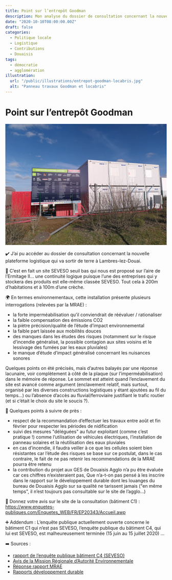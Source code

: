 ```yaml
---
title: Point sur l’entrepôt Goodman
description: Mon analyse du dossier de consultation concernant la nouvelle plateforme logistique qui va sortir de terre à Lambres-lez-Douai.
date: "2020-10-10T08:00:00.00Z"
draft: false
categories:
  - Politique locale
  - Logistique
  - Contributions
  - Douaisis
tags:
  - démocratie
  - agglomération
illustration:
  url: "/public/illustrations/entrepot-goodman-locabris.jpg"
  alt: "Panneau travaux Goodman et locabris"
---
```


# Point sur l’entrepôt Goodman

![Panneau travaux Goodman et locabris](/public/illustrations/entrepot-goodman-locabris.jpg)

✔️ J’ai pu accéder au dossier de consultation concernant la nouvelle plateforme logistique qui va sortir de terre à Lambres-lez-Douai.

🤷 C’est en fait un site SEVESO seuil bas qui nous est proposé sur l’aire de l’Ermitage II… une continuité logique puisque l’une des entreprises qui y stockera des produits est elle-même classée SEVESO. Tout cela à 200m d’habitations et à 100m d’une crèche.

🌍 En termes environnementaux, cette installation présente plusieurs interrogations (relevées par la MRAE) :

- la forte imperméabilisation qu’il conviendrait de réévaluer / rationaliser
- la faible compensation des émissions CO2
- la piètre précision/qualité de l’étude d’impact environnemental
- la faible part laissée aux mobilités douces
- des manques dans les études des risques (notamment sur le risque d’incendie généralisé, la possible contagion aux sites voisins et le lessivage des fumées par les eaux pluviales)
- le manque d’étude d’impact généralisé concernant les nuisances sonores

Quelques points on été précisés, mais d’autres balayés par une réponse lacunaire, voir complètement à côté de la plaque (sur l’imperméabilisation) dans le mémoire de réponse. Le sommet est atteint quand l’enclavement du site est avancé comme argument (enclavement relatif, mais surtout, organisé par les diverses constructions logistiques y étant ajoutées au fil du temps…) ou l’absence d’accès au fluvial/ferroviaire justifiant le trafic routier (et si c’était le choix du site le soucis ?).

🔴 Quelques points à suivre de près :

- respect de la recommandation d’effectuer les travaux entre août et fin février pour respecter les périodes de nidification
- suivi des mesures "déléguées" au futur exploitant (comme c’est pratique !) comme l’utilisation de véhicules électriques, l’installation de panneau solaires et la réutilisation des eaux pluviales
- en cas d’incendie, il faudra veiller à ce que les cellules soient bien résistantes car l’étude des risques se base sur ce postulat, dans le cas contraire, le fait de ne pas retenir les recommendations de la MRAE pourra être retenu
- la contribution du projet aux GES de Douaisis Agglo n’a pu être évaluée car ces chiffres n’existeraient pas, Que n’a-t-on pas pensé à les inscrire dans le rapport sur le développement durable dont les louanges du bureau de Douaisis Agglo sur sa qualité ne tarissent jamais ("en même temps", il n’est toujours pas consultable sur le site de l’agglo…)

📢 Donnez votre avis sur le site de la consultation (bâtiment C1) : https://www.enquetes-publiques.com/Enquetes_WEB/FR/EP20343/Accueil.awp

➕ Addendum : L’enquête publique actuellement ouverte concerne le bâtiment C1 qui n’est pas SEVESO, l’enquête publique du bâtiment C4, qui lui est SEVESO, est malheureusement terminée (15 juin au 15 juillet 2020) …

➡️ Sources :

- [rapport de l’enquête publique bâtiment C4 (SEVESO)](https://www.nord.gouv.fr/content/download/69424/428906/file/Rapport%20commissaire%20enqu%C3%AAteur%20EP%20GOODMAN%20C4%20%C3%A0%20LAMBRES-LEZ-DOUAI.pdf)
- [Avis de la Mission Régionale d’Autorité Environnementale](https://www.nord.gouv.fr/content/download/68518/424342/file/190120%20Avis%20MRAE%20GOODMAN%20FRANCE%20C4%20%C3%A0%20LAMBRES-LEZ-DOUAI.pdf)
- [Réponse rapport MRAE](https://www.nord.gouv.fr/content/download/68519/424346/file/100220%20M%C3%A9moire%20en%20r%C3%A9ponse%20%C3%A0%20avis%20MRAE%20GOODMAN%20FRANCE%20C4%20%C3%A0%20LAMBRES-LEZ-DOUAI.pdf)
- [Rapports développement durable](https://www.douaisis-agglo.com/agglo/linstitution/les-documents-publics/rapports-annuels/developpement-durable)
